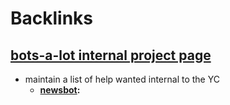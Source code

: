 
# Backlinks
## [bots-a-lot internal project page](<bots-a-lot internal project page.md>)
- maintain a list of help wanted internal to the YC
    - **[newsbot](<newsbot.md>):**

